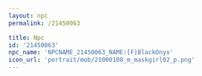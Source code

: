 ```yaml
---
layout: npc
permalink: /21450063

title: Npc
id: '21450063'
npc_name: 'NPCNAME_21450063_NAME:[F]BlackOnyx'
icon_url: 'portrait/mob/21000108_m_maskgirl02_p.png'
---
```


